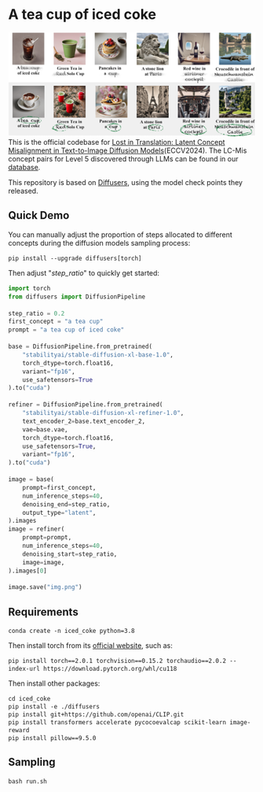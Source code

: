 # A tea cup of iced coke
![image](figure/teaser.png)
This is the official codebase for [Lost in Translation: Latent Concept Misalignment in Text-to-Image Diffusion Models](https://lcmis.github.io)(ECCV2024). The LC-Mis concept pairs for Level 5 discovered through LLMs can be found in our [database](https://huggingface.co/datasets/Tutu1/LatentConceptMisalignment/tree/main/version1).

This repository is based on [Diffusers](https://github.com/huggingface/diffusers), using the model check points they released.

## Quick Demo
You can manually adjust the proportion of steps allocated to different concepts during the diffusion models sampling process:
```
pip install --upgrade diffusers[torch]
```
Then adjust "*step_ratio*" to quickly get started:
```python
import torch
from diffusers import DiffusionPipeline

step_ratio = 0.2
first_concept = "a tea cup"
prompt = "a tea cup of iced coke"

base = DiffusionPipeline.from_pretrained(
    "stabilityai/stable-diffusion-xl-base-1.0",
    torch_dtype=torch.float16,
    variant="fp16",
    use_safetensors=True
).to("cuda")

refiner = DiffusionPipeline.from_pretrained(
    "stabilityai/stable-diffusion-xl-refiner-1.0",
    text_encoder_2=base.text_encoder_2,
    vae=base.vae,
    torch_dtype=torch.float16,
    use_safetensors=True,
    variant="fp16",
).to("cuda")

image = base(
    prompt=first_concept,
    num_inference_steps=40,
    denoising_end=step_ratio,
    output_type="latent",
).images
image = refiner(
    prompt=prompt,
    num_inference_steps=40,
    denoising_start=step_ratio,
    image=image,
).images[0]

image.save("img.png")
```

## Requirements
```
conda create -n iced_coke python=3.8
```
Then install torch from its [official website](https://pytorch.org), such as:
```
pip install torch==2.0.1 torchvision==0.15.2 torchaudio==2.0.2 --index-url https://download.pytorch.org/whl/cu118
```
Then install other packages:
```
cd iced_coke
pip install -e ./diffusers
pip install git+https://github.com/openai/CLIP.git
pip install transformers accelerate pycocoevalcap scikit-learn image-reward
pip install pillow==9.5.0
```

## Sampling
```
bash run.sh
```
